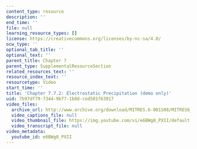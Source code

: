 ```yaml
---
content_type: resource
description: ''
end_time: ''
file: null
learning_resource_types: []
license: https://creativecommons.org/licenses/by-nc-sa/4.0/
ocw_type: ''
optional_tab_title: ''
optional_text: ''
parent_title: Chapter 7
parent_type: SupplementalResourceSection
related_resources_text: ''
resource_index_text: ''
resourcetype: Video
start_time: ''
title: 'Chapter 7.7.2: Electrostatic Precipitation (demo only)'
uid: 7b97df79-7344-9b77-1b0d-ced501f63917
video_files:
  archive_url: http://www.archive.org/download/MITRES.6-001S08/MITRES6_001S08_7-7-2_demo_220k.mp4
  video_captions_file: null
  video_thumbnail_file: https://img.youtube.com/vi/e6BWg8_PXII/default.jpg
  video_transcript_file: null
video_metadata:
  youtube_id: e6BWg8_PXII
---
```

